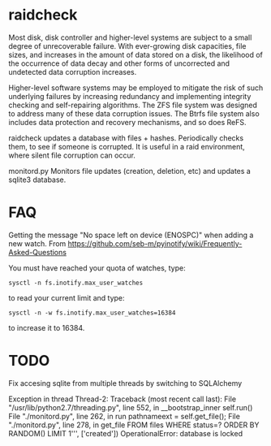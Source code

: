raidcheck
=========

Most disk, disk controller and higher-level systems are subject to a small
degree of unrecoverable failure. With ever-growing disk capacities, file
sizes, and increases in the amount of data stored on a disk, the likelihood
of the occurrence of data decay and other forms of uncorrected and
undetected data corruption increases.

Higher-level software systems may be employed to mitigate the risk of such
underlying failures by increasing redundancy and implementing integrity
checking and self-repairing algorithms. The ZFS file system was designed
to address many of these data corruption issues. The Btrfs file system
also includes data protection and recovery mechanisms, and so does ReFS.

raidcheck updates a database with files + hashes. Periodically checks them,
to see if someone is corrupted. It is useful in a raid environment, where
silent file corruption can occur.

monitord.py       Monitors file updates (creation, deletion, etc) and
                  updates a sqlite3 database.

FAQ
======

Getting the message "No space left on device (ENOSPC)" when adding a new
watch.
From https://github.com/seb-m/pyinotify/wiki/Frequently-Asked-Questions

You must have reached your quota of watches, type:

~~~
sysctl -n fs.inotify.max_user_watches
~~~

to read your current limit and type:

~~~
sysctl -n -w fs.inotify.max_user_watches=16384
~~~

to increase it to 16384.

TODO
======

Fix accesing sqlite from multiple threads by switching to SQLAlchemy

Exception in thread Thread-2:
Traceback (most recent call last):
  File "/usr/lib/python2.7/threading.py", line 552, in __bootstrap_inner
    self.run()
  File "./monitord.py", line 262, in run
    pathnameext = self.get_file();
  File "./monitord.py", line 278, in get_file
    FROM files WHERE status=? ORDER BY RANDOM() LIMIT 1''', ['created'])
OperationalError: database is locked

